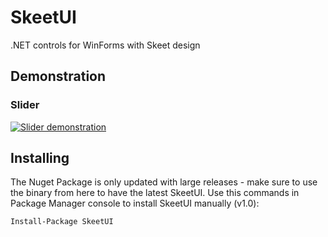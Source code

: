 # SkeetUI
.NET controls for WinForms with Skeet design

## Demonstration
### Slider
[![Slider demonstration](https://j.gifs.com/jZ01oR.gif)](https://streamable.com/s/zp0jt/lhghir)

## Installing
The Nuget Package is only updated with large releases - make sure to use the binary from here to have the latest SkeetUI.
Use this commands in Package Manager console to install SkeetUI manually (v1.0):
```
Install-Package SkeetUI
```

